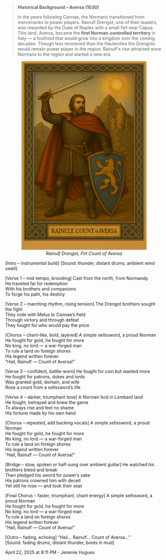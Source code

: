 > **Historical Background – Aversa (1030)**
>
> In the years following Cannae, the Normans transitioned from mercenaries to power players. Rainulf Drengot, one of their leaders, was rewarded by the Duke of Naples with a small fief near Capua. This land, Aversa, became the **first Norman-controlled territory** in Italy — a foothold that would grow into a kingdom over the coming decades. Though less renowned than the Hautevilles the Drengots would remain power player in the region. Rainulf's rise attracted more Normans to the region and started a new era.


<p align="center">
  <img src="../assets/Aversa.png" alt="Rainulf Drengot" width="400"><br>
  <em>Rainulf Drengot, Firt Count of Aversa</em>
</p>

[Intro – instrumental build]
[Sound: thunder, distant drums, ambient wind swell]

[Verse 1 – mid-tempo, brooding]
Cast from the north, from Normandy  
He traveled far for redemption  
With his brothers and companions  
To forge his path, his destiny  

[Verse 2 – marching rhythm, rising tension]
The Drengot brothers sought the fight  
They rode with Melus to Cannae’s field  
Through victory and through defeat  
They fought for who would pay the price  

[Chorus – chant-like, bold, layered]
A simple sellssword, a proud Norman  
He fought for gold, he fought for more  
No king, no lord — a war-forged man  
To rule a land on foreign shores  
His legend written forever  
“Hail, Rainulf — Count of Aversa!”

[Verse 3 – confident, battle-worn]
He fought for coin but wanted more  
He fought for patrons, dukes and lords  
Was granted gold, domain, and wife  
Rose a count from a sellssword’s life  

[Verse 4 – darker, triumphant tone]
A Norman lord in Lombard land  
He fought, betrayed and knew the game  
To always rise and feel no shame  
His fortune made by his own hand  

[Chorus – repeated, add backing vocals]
A simple sellssword, a proud Norman  
He fought for gold, he fought for more  
No king, no lord — a war-forged man  
To rule a land on foreign shores  
His legend written forever  
“Hail, Rainulf — Count of Aversa!”

[Bridge – slow, spoken or half-sung over ambient guitar]
He watched his brothers bleed and break  
Then pledged his sword for power’s sake  
His patrons crowned him with deceit  
Yet still he rose — and took their seat  

[Final Chorus – faster, triumphant, chant energy]
A simple sellssword, a proud Norman  
He fought for gold, he fought for more  
No king, no lord — a war-forged man  
To rule a land on foreign shores  
His legend written forever  
“Hail, Rainulf — Count of Aversa!”

[Outro – fading, echoing]
“Hail... Rainulf... Count of Aversa...”  
[Sound: fading drums, distant thunder, boots in mud]

April 22, 2025 at 8:11 PM - Jeremie Hugues
